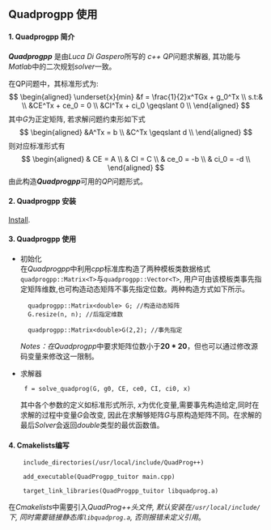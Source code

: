## Quadprogpp 使用
#### 1. Quadprogpp 简介  
***Quadprogpp*** 是由*Luca Di Gaspero*所写的
*c++* *QP*问题求解器, 其功能与*Matlab*中的二次规划*solver*一致。  

在QP问题中，其标准形式为:  
$$  
\begin{aligned}
    \underset{x}{min} &f = \frac{1}{2}x^TGx + g_0^Tx  \\
    s.t:& \\
    &CE^Tx + ce_0 = 0  \\
    &CI^Tx + ci_0 \geqslant 0  \\
\end{aligned}
$$
其中$G$为正定矩阵, 若求解问题约束形如下式  
$$
\begin{aligned}
    &A^Tx  = b  \\
    &C^Tx  \geqslant d  \\
\end{aligned}
$$
则对应标准形式有  
$$
\begin{aligned}
   & CE = A \\
   & CI = C \\
   & ce_0 = -b \\
   & ci_0 = -d \\
\end{aligned}
$$
由此构造***Quadprogpp***可用的*QP*问题形式。

#### 2. Quadprogpp 安装
[Install](https://github.com/liuq/QuadProgpp). 

#### 3. Quadprogpp 使用
- 初始化  
  在*Quadprogpp*中利用*cpp*标准库构造了两种模板类数据格式`quadprogpp::Matrix<T>`与`quadprogpp::Vector<T>`, 用户可由该模板类事先指定矩阵维数,也可构造动态矩阵不事先指定位数。两种构造方式如下所示。
  ```
    quadprogpp::Matrix<double> G; //构造动态矩阵
    G.resize(n, n); //后指定维数
  ```
  ```
    quadprogpp::Matrix<double>G(2,2); //事先指定
  ```
  
  
  *Notes：*在*Quadprogpp*中要求矩阵位数小于**20 * 20**，但也可以通过修改源码变量来修改这一限制。

- 求解器  
    ```
     f = solve_quadprog(G, g0, CE, ce0, CI, ci0, x)
    ```
    其中各个参数的定义如标准形式所示, $x$为优化变量,需要事先构造给定,同时在求解的过程中变量$G$会改变, 因此在求解够矩阵$G$与原构造矩阵不同。在求解的最后$Solver$会返回*double*类型的最优函数值。

#### 4. Cmakelists编写  
```
    include_directories(/usr/local/include/QuadProg++)

    add_executable(QuadProgpp_tuitor main.cpp)

    target_link_libraries(QuadProgpp_tuitor libquadprog.a)
```
在*Cmakelists*中需要引入*QuadProg++*头文件, 默认安装在`/usr/local/include/`下, 同时需要链接静态库`libquadprog.a`, 否则报错*未定义引用*。
  





